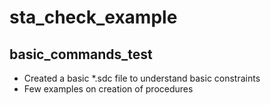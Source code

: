 # sta_check_example
## basic_commands_test
*   Created a basic *.sdc file to understand basic constraints
*   Few examples on creation of procedures
